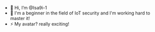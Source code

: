 - 👋 Hi, I’m @Isa9i-1
- 👀 I'm a beginner in the field of IoT security and I'm working hard to master it!
- ⚡ My avatar? really exciting!
